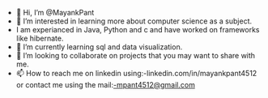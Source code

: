 - 👋 Hi, I’m @MayankPant
- 👀 I’m interested in learning more about computer science as a subject.
- I am experianced in Java, Python and c and have worked on frameworks like hibernate.
- 🌱 I’m currently learning sql and data visualization.
- 💞️ I’m looking to collaborate on projects that you may want to share with me. 
- 📫 How to reach me on linkedin using:-linkedin.com/in/mayankpant4512 or contact me using the mail:-mpant4512@gmail.com

<!---
MayankPant/MayankPant is a ✨ special ✨ repository because its `README.md` (this file) appears on your GitHub profile.
You can click the Preview link to take a look at your changes.
--->
